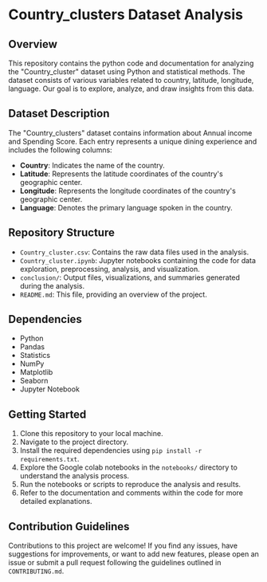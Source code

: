# Country_clusters Dataset Analysis

## Overview
This repository contains the python code and documentation for analyzing the "Country_cluster" dataset using
 Python and statistical methods. The dataset consists of various variables related to country, latitude, longitude, language.
Our goal is to explore, analyze, and draw insights from this data.

## Dataset Description
The "Country_clusters" dataset contains information about Annual income and Spending Score. Each entry represents a unique 
dining experience and includes the following columns:

- **Country**: Indicates the name of the country.
- **Latitude**: Represents the latitude coordinates of the country's geographic center.
- **Longitude**: Represents the longitude coordinates of the country's geographic center.
- **Language**: Denotes the primary language spoken in the country.

## Repository Structure
- `Country_cluster.csv`: Contains the raw data files used in the analysis.
- `Country_cluster.ipynb`: Jupyter notebooks containing the code for data exploration, preprocessing, analysis, and visualization.
- `conclusion/`: Output files, visualizations, and summaries generated during the analysis.
- `README.md`: This file, providing an overview of the project.

## Dependencies
- Python
- Pandas
- Statistics
- NumPy
- Matplotlib
- Seaborn
- Jupyter Notebook

## Getting Started
1. Clone this repository to your local machine.
2. Navigate to the project directory.
3. Install the required dependencies using `pip install -r requirements.txt`.
4. Explore the Google colab notebooks in the `notebooks/` directory to understand the analysis process.
5. Run the notebooks or scripts to reproduce the analysis and results.
6. Refer to the documentation and comments within the code for more detailed explanations.

## Contribution Guidelines
Contributions to this project are welcome! If you find any issues, have suggestions for improvements, 
or want to add new features, please open an issue or submit a pull request following the guidelines outlined in `CONTRIBUTING.md`.
